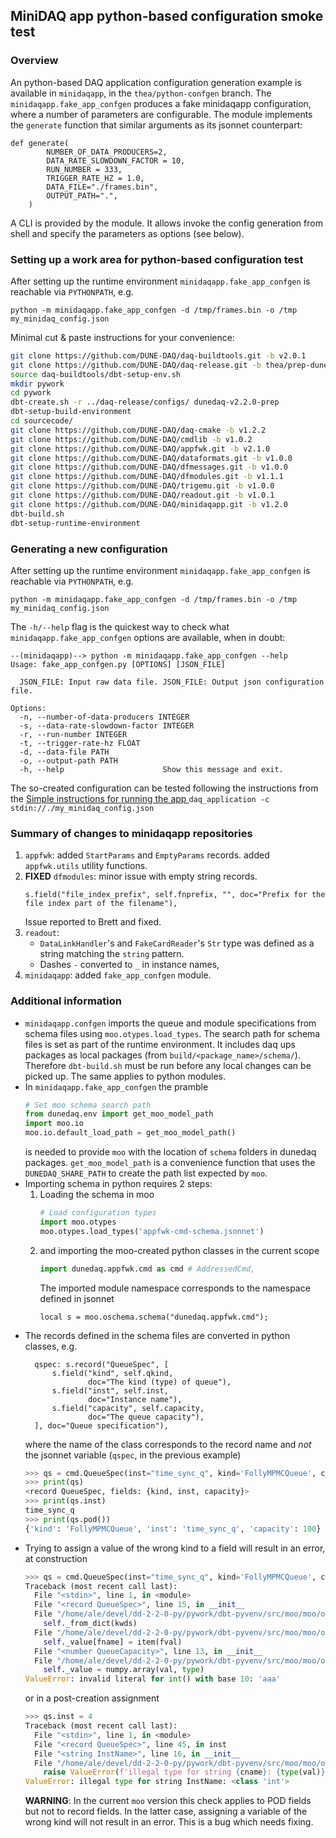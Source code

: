 ## MiniDAQ app python-based configuration smoke test

### Overview
An python-based DAQ application configuration generation example is available in `minidaqapp`, in the `thea/python-confgen` branch.
The `minidaqapp.fake_app_confgen` produces a fake minidaqapp configuration, where a number of parameters are configurable.
The module implements the `generate` function that similar arguments as its jsonnet counterpart: 
```
def generate(
        NUMBER_OF_DATA_PRODUCERS=2,          
        DATA_RATE_SLOWDOWN_FACTOR = 10,
        RUN_NUMBER = 333, 
        TRIGGER_RATE_HZ = 1.0,
        DATA_FILE="./frames.bin",
        OUTPUT_PATH=".",
    )
```

A CLI is provided by the module. It allows invoke the config generation from shell and specify the parameters as options (see below).

###  Setting up a work area for python-based configuration test

After setting up the runtime environment `minidaqapp.fake_app_confgen` is reachable via `PYTHONPATH`, e.g.

```
python -m minidaqapp.fake_app_confgen -d /tmp/frames.bin -o /tmp my_minidaq_config.json
```
Minimal cut & paste instructions for your convenience:
```sh
git clone https://github.com/DUNE-DAQ/daq-buildtools.git -b v2.0.1
git clone https://github.com/DUNE-DAQ/daq-release.git -b thea/prep-dunedaq-v2.2.0
source daq-buildtools/dbt-setup-env.sh
mkdir pywork
cd pywork
dbt-create.sh -r ../daq-release/configs/ dunedaq-v2.2.0-prep
dbt-setup-build-environment
cd sourcecode/
git clone https://github.com/DUNE-DAQ/daq-cmake -b v1.2.2
git clone https://github.com/DUNE-DAQ/cmdlib -b v1.0.2
git clone https://github.com/DUNE-DAQ/appfwk.git -b v2.1.0
git clone https://github.com/DUNE-DAQ/dataformats.git -b v1.0.0
git clone https://github.com/DUNE-DAQ/dfmessages.git -b v1.0.0
git clone https://github.com/DUNE-DAQ/dfmodules.git -b v1.1.1
git clone https://github.com/DUNE-DAQ/trigemu.git -b v1.0.0
git clone https://github.com/DUNE-DAQ/readout.git -b v1.0.1
git clone https://github.com/DUNE-DAQ/minidaqapp.git -b v1.2.0
dbt-build.sh
dbt-setup-runtime-environment
```

### Generating a new configuration
After setting up the runtime environment `minidaqapp.fake_app_confgen` is reachable via `PYTHONPATH`, e.g.
```
python -m minidaqapp.fake_app_confgen -d /tmp/frames.bin -o /tmp my_minidaq_config.json
```

The `-h/--help` flag is the quickest way to check what `minidaqapp.fake_app_confgen` options are available, when in doubt:
```
--(minidaqapp)--> python -m minidaqapp.fake_app_confgen --help
Usage: fake_app_confgen.py [OPTIONS] [JSON_FILE]

  JSON_FILE: Input raw data file. JSON_FILE: Output json configuration file.

Options:
  -n, --number-of-data-producers INTEGER
  -s, --data-rate-slowdown-factor INTEGER
  -r, --run-number INTEGER
  -t, --trigger-rate-hz FLOAT
  -d, --data-file PATH
  -o, --output-path PATH
  -h, --help                      Show this message and exit.
```

The so-created configuration can be tested following the instructions from the [Simple instructions for running the app
](Simple-instructions-for-running-the-app)
```daq_application -c stdin://./my_minidaq_config.json```

### Summary of changes to minidaqapp repositories
1. `appfwk`: added `StartParams` and `EmptyParams` records.
            added `appfwk.utils` utility functions.
2. **FIXED** `dfmodules`: minor issue with empty string records. 
   ```
   s.field("file_index_prefix", self.fnprefix, "", doc="Prefix for the file index part of the filename"),
   ```
   Issue reported to Brett and fixed.
3. `readout`: 
   - `DataLinkHandler`'s and `FakeCardReader`'s `Str` type was defined as a string matching the `string` pattern.
   - Dashes `-` converted to `_` in instance names,
4. `minidaqapp`: added `fake_app_confgen` module.


### Additional information
- `minidaqapp.confgen` imports the queue and module specifications from schema files using `moo.otypes.load_types`. The search path for schema files is set as part of the runtime environment. It includes daq ups packages as local packages (from `build/<package_name>/schema/`). Therefore `dbt-build.sh` must be run before any local changes can be picked up. The same applies to python modules.
- In `minidaqapp.fake_app_confgen` the pramble
  ```python
  # Set moo schema search path
  from dunedaq.env import get_moo_model_path
  import moo.io
  moo.io.default_load_path = get_moo_model_path()
  ```
  is needed to provide `moo` with the location of `schema` folders in dunedaq packages.
  `get_moo_model_path` is a convenience function that uses the `DUNEDAQ_SHARE_PATH` to create the path list expected by `moo`.
- Importing schema in python requires 2 steps:
  1. Loading the schema in moo
     ```python
     # Load configuration types
     import moo.otypes
     moo.otypes.load_types('appfwk-cmd-schema.jsonnet')
     ```
  2. and importing the moo-created python classes in the current scope
     ```python
     import dunedaq.appfwk.cmd as cmd # AddressedCmd, 
     ```
     The imported module namespace corresponds to the namespace defined in jsonnet
     ```jsonnet
     local s = moo.oschema.schema("dunedaq.appfwk.cmd");
     ```
- The records defined in the schema files are converted in python classes, e.g.
  ```jsonnet
    qspec: s.record("QueueSpec", [
        s.field("kind", self.qkind,
                doc="The kind (type) of queue"),
        s.field("inst", self.inst,
                doc="Instance name"),
        s.field("capacity", self.capacity,
                doc="The queue capacity"),
    ], doc="Queue specification"),
  ```
  where the name of the class corresponds to the record name and _not_ the jsonnet variable (`qspec`, in the previous example)
  ```python
  >>> qs = cmd.QueueSpec(inst="time_sync_q", kind='FollyMPMCQueue', capacity=100)
  >>> print(qs)
  <record QueueSpec, fields: {kind, inst, capacity}>
  >>> print(qs.inst)
  time_sync_q
  >>> print(qs.pod())
  {'kind': 'FollyMPMCQueue', 'inst': 'time_sync_q', 'capacity': 100}
  ```
* Trying to assign a value of the wrong kind to a field will result in an error, at construction
  ```python
  >>> qs = cmd.QueueSpec(inst="time_sync_q", kind='FollyMPMCQueue', capacity="aaa")
  Traceback (most recent call last):
    File "<stdin>", line 1, in <module>
    File "<record QueueSpec>", line 15, in __init__
    File "/home/ale/devel/dd-2-2-0-py/pywork/dbt-pyvenv/src/moo/moo/otypes.py", line 144, in update
      self._from_dict(kwds)
    File "/home/ale/devel/dd-2-2-0-py/pywork/dbt-pyvenv/src/moo/moo/otypes.py", line 187, in _from_dict
      self._value[fname] = item(fval)
    File "<number QueueCapacity>", line 13, in __init__
    File "/home/ale/devel/dd-2-2-0-py/pywork/dbt-pyvenv/src/moo/moo/otypes.py", line 483, in update
      self._value = numpy.array(val, type)
  ValueError: invalid literal for int() with base 10: 'aaa'
  ```
  or in a post-creation assignment
  ```python
  >>> qs.inst = 4
  Traceback (most recent call last):
    File "<stdin>", line 1, in <module>
    File "<record QueueSpec>", line 45, in inst
    File "<string InstName>", line 16, in __init__
    File "/home/ale/devel/dd-2-2-0-py/pywork/dbt-pyvenv/src/moo/moo/otypes.py", line 361, in update
      raise ValueError(f'illegal type for string {cname}: {type(val)}')
  ValueError: illegal type for string InstName: <class 'int'>
  ```
  **WARNING**: In the current `moo` version this check applies to POD fields but not to record fields. In the latter case, assigning a variable of the wrong kind will not result in an error. This is a bug which needs fixing.